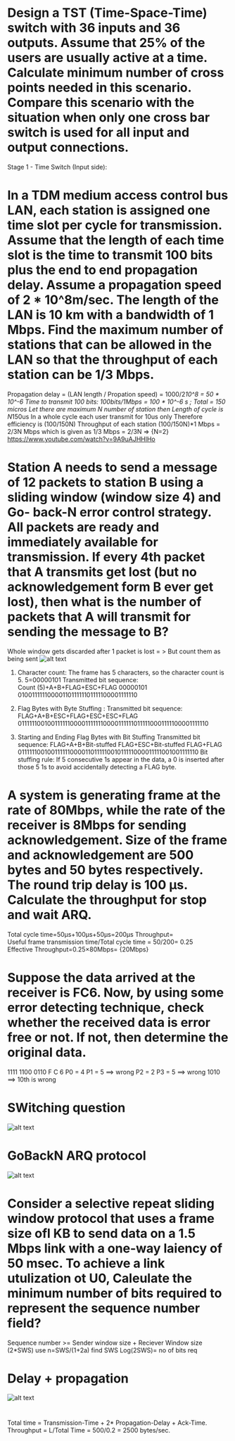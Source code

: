 # Design a TST (Time-Space-Time) switch with 36 inputs and 36 outputs. Assume that 25% of the users are usually active at a time. Calculate minimum number of cross points needed in this scenario. Compare this scenario with the situation when only one cross bar switch is used for all input and output connections.
Stage 1 - Time Switch (Input side):

<!-- Each input can use up to 9 active time slots (since 25% users are active).
Each input switch connects 9 active slots to a space switch (instead of all 32 slots).
Total crosspoints for Time Switches:

 𝑁
×
9
=
36
×
9
=
324
 
crosspoints
N×9=36×9=324crosspoints
Stage 2 - Space Switch:

A space switch connects active channels from input to output.
There are 9 active inputs from each input line to connect to any of the 36 outputs.
The required crosspoints for the space switch:
9
×
36
=
324
 
crosspoints
9×36=324crosspoints
Stage 3 - Time Switch (Output side):

Similar to the input side, we need 36 time switches, each with 9 active channels.
Total crosspoints for Time Switches (Output side):

𝑁
×
9
=
36
×
9
=
324 crosspoints
N×9=36×9=324crosspoints
Total Crosspoints for TST Switch:

324
+
324
+
324
=
972
 
crosspoints
324+324+324=972crosspoints
Single Crossbar Switch Calculation:
A single crossbar switch must connect all 36 inputs to all 36 outputs directly.
Crosspoints required for a single crossbar switch:
36
×
36
=
1296
 
crosspoints
36×36=1296crosspoints -->

# In a TDM medium access control bus LAN, each station is assigned one time slot per cycle for transmission. Assume that the length of each time slot is the time to transmit 100 bits plus the end to end propagation delay. Assume a propagation speed of 2 * 10^8m/sec. The length of the LAN is 10 km with a bandwidth of 1 Mbps. Find the maximum number of stations that can be allowed in the LAN so that the throughput of each station can be 1/3 Mbps.

Propagation delay = (LAN length / Propation speed) = 1000/2*10^8 = 50 * 10^-6
Time to transmit 100 bits: 100bits/1Mbps = 100 * 10^-6 s ;
Total = 150 micros
Let there are maximum N number of station then Length of cycle is N*150us
In a whole cycle each user transmit for 10us only 
Therefore efficiency is (100/150N)
Throughput of each station (100/150N)*1 Mbps = 2/3N Mbps
which is given as 1/3 Mbps = 2/3N => {N=2}
https://www.youtube.com/watch?v=9A9uAJHHlHo
# Station A needs to send a message of 12 packets to station B using a sliding window (window size 4) and Go- back-N error control strategy. All packets are ready and immediately available for transmission. If every 4th packet that A transmits get lost (but no acknowledgement form B ever get lost), then what is the number of packets that A will transmit for sending the message to B?

Whole window gets discarded after 1 packet is lost = > But count them as being sent 
![alt text](image.png) 



1. Character count: 
The frame has 5 characters, so the character count is 5.
5=00000101
Transmitted bit sequence:
Count (5)+A+B+FLAG+ESC+FLAG
00000101 0100111111000011011111101111100001111110

2. Flag Bytes with Byte Stuffing :
Transmitted bit sequence:
FLAG+A+B+ESC+FLAG+ESC+ESC+FLAG
0111111001001111110000111111100001111110111110001111100001111110

3. Starting and Ending Flag Bytes with Bit Stuffing
Transmitted bit sequence:
FLAG+A+B+Bit-stuffed FLAG+ESC+Bit-stuffed FLAG+FLAG
011111100100111111000011011111001011111000011111001001111110
Bit stuffing rule: If 5 consecutive 1s appear in the data, a 0 is inserted after those 5 1s to avoid accidentally detecting a FLAG byte.

# A system is generating frame at the rate of 80Mbps, while the rate of the receiver is 8Mbps for sending acknowledgement. Size of the frame and acknowledgement are 500 bytes and 50 bytes respectively. The round trip delay is 100 μs. Calculate the throughput for stop and wait ARQ.

Total cycle time=50μs+100μs+50μs=200μs
Throughput= Useful frame transmission time/Total cycle time = 50/200= 0.25
Effective Throughput=0.25×80Mbps= {20Mbps}


# Suppose the data arrived at the receiver is FC6. Now, by using some error detecting technique, check whether the received data is error free or not. If not, then determine the original data.

1111 1100 0110
F    C    6
P0 = 4
P1 = 5 ==> wrong 
P2 = 2
P3 = 5 ==> wrong 
1010 ==> 10th is wrong 

# SWitching question 
![alt text](<Screenshot 2024-10-24 at 10.35.50 PM.png>)

# GoBackN ARQ protocol
![alt text](<Screenshot 2024-10-24 at 11.51.37 PM.png>)

# Consider a selective repeat sliding window protocol that uses a frame size ofl KB to send data on a 1.5 Mbps link with a one-way laiency of 50 msec. To achieve a link utulization ot U0, Caleulate the minimum number of bits required to represent the sequence number field?

Sequence number >= Sender window size + Reciever Window size (2*SWS)
use     n=SWS/(1+2a) find SWS 
Log(2SWS)= no of bits req

# Delay + propagation
![alt text](<Screenshot 2024-10-25 at 12.21.42 AM.png>)

# 
Total time = Transmission-Time + 2* Propagation-Delay + Ack-Time.
Throughput = L/Total Time
           = 500/0.2
           = 2500 bytes/sec.